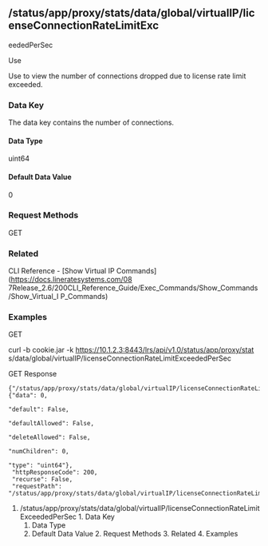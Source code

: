 ## /status/app/proxy/stats/data/global/virtualIP/licenseConnectionRateLimitExc
eededPerSec

Use

Use to view the number of connections dropped due to license rate limit
exceeded.

### Data Key

The data key contains the number of connections.

#### Data Type

uint64

#### Default Data Value

0

### Request Methods

GET

### Related

CLI Reference - [Show Virtual IP Commands](https://docs.lineratesystems.com/08
7Release_2.6/200CLI_Reference_Guide/Exec_Commands/Show_Commands/Show_Virtual_I
P_Commands)

### Examples

GET

curl -b cookie.jar -k https://10.1.2.3:8443/lrs/api/v1.0/status/app/proxy/stat
s/data/global/virtualIP/licenseConnectionRateLimitExceededPerSec

GET Response

    
    {"/status/app/proxy/stats/data/global/virtualIP/licenseConnectionRateLimitExceededPerSec": {"data": 0,
                                                                                                 "default": False,
                                                                                                 "defaultAllowed": False,
                                                                                                 "deleteAllowed": False,
                                                                                                 "numChildren": 0,
                                                                                                 "type": "uint64"},
     "httpResponseCode": 200,
     "recurse": False,
     "requestPath": "/status/app/proxy/stats/data/global/virtualIP/licenseConnectionRateLimitExceededPerSec"}
    

  1. /status/app/proxy/stats/data/global/virtualIP/licenseConnectionRateLimitExceededPerSec
    1. Data Key
      1. Data Type
      2. Default Data Value
    2. Request Methods
    3. Related
    4. Examples

